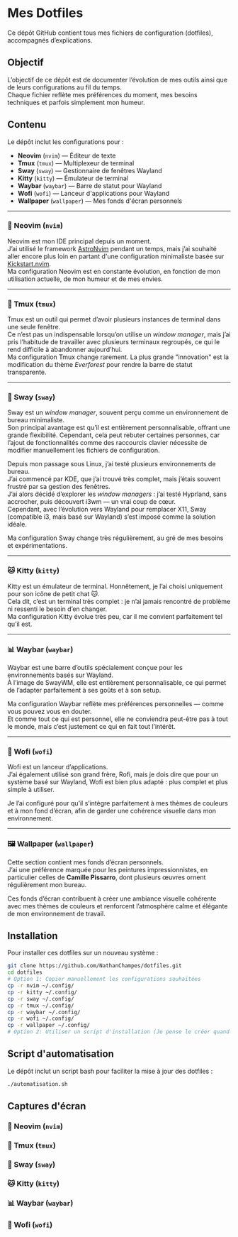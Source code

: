# Mes Dotfiles

Ce dépôt GitHub contient tous mes fichiers de configuration (dotfiles), accompagnés d’explications.  

## Objectif

L’objectif de ce dépôt est de documenter l’évolution de mes outils ainsi que de leurs configurations au fil du temps.  
Chaque fichier reflète mes préférences du moment, mes besoins techniques et parfois simplement mon humeur.

## Contenu

Le dépôt inclut les configurations pour :

- **Neovim** (`nvim`) — Éditeur de texte
- **Tmux** (`tmux`) — Multiplexeur de terminal
- **Sway** (`sway`) — Gestionnaire de fenêtres Wayland
- **Kitty** (`kitty`) — Émulateur de terminal
- **Waybar** (`waybar`) — Barre de statut pour Wayland
- **Wofi** (`wofi`) — Lanceur d'applications pour Wayland
- **Wallpaper** (`wallpaper`) — Mes fonds d'écran personnels 

---

### 📝 Neovim (`nvim`)

Neovim est mon IDE principal depuis un moment.  
J’ai utilisé le framework [AstroNvim](https://astronvim.com/) pendant un temps, mais j’ai souhaité aller encore plus loin en partant d'une configuration minimaliste basée sur [Kickstart.nvim](https://github.com/nvim-lua/kickstart.nvim).  
Ma configuration Neovim est en constante évolution, en fonction de mon utilisation actuelle, de mon humeur et de mes envies.

---

### 🔀 Tmux (`tmux`)

Tmux est un outil qui permet d’avoir plusieurs instances de terminal dans une seule fenêtre.  
Ce n’est pas un indispensable lorsqu’on utilise un *window manager*, mais j’ai pris l’habitude de travailler avec plusieurs terminaux regroupés, ce qui le rend difficile à abandonner aujourd’hui.  
Ma configuration Tmux change rarement. La plus grande "innovation" est la modification du thème *Everforest* pour rendre la barre de statut transparente.

---

### 🧩 Sway (`sway`)

Sway est un *window manager*, souvent perçu comme un environnement de bureau minimaliste.  
Son principal avantage est qu’il est entièrement personnalisable, offrant une grande flexibilité. Cependant, cela peut rebuter certaines personnes, car l’ajout de fonctionnalités comme des raccourcis clavier nécessite de modifier manuellement les fichiers de configuration.

Depuis mon passage sous Linux, j’ai testé plusieurs environnements de bureau.  
J’ai commencé par KDE, que j’ai trouvé très complet, mais j’étais souvent frustré par sa gestion des fenêtres.  
J’ai alors décidé d’explorer les *window managers* : j’ai testé Hyprland, sans accrocher, puis découvert i3wm — un vrai coup de cœur.  
Cependant, avec l’évolution vers Wayland pour remplacer X11, Sway (compatible i3, mais basé sur Wayland) s’est imposé comme la solution idéale.

Ma configuration Sway change très régulièrement, au gré de mes besoins et expérimentations.

---

### 🐱 Kitty (`kitty`)

Kitty est un émulateur de terminal. Honnêtement, je l’ai choisi uniquement pour son icône de petit chat 🐱.  
Cela dit, c’est un terminal très complet : je n’ai jamais rencontré de problème ni ressenti le besoin d’en changer.  
Ma configuration Kitty évolue très peu, car il me convient parfaitement tel qu’il est.

---

### 📊 Waybar (`waybar`)

Waybar est une barre d’outils spécialement conçue pour les environnements basés sur Wayland.  
À l’image de SwayWM, elle est entièrement personnalisable, ce qui permet de l’adapter parfaitement à ses goûts et à son setup.

Ma configuration Waybar reflète mes préférences personnelles — comme vous pouvez vous en douter.  
Et comme tout ce qui est personnel, elle ne conviendra peut-être pas à tout le monde, mais c’est justement ce qui en fait tout l’intérêt.

---

### 🚀 Wofi (`wofi`)

Wofi est un lanceur d’applications.  
J’ai également utilisé son grand frère, Rofi, mais je dois dire que pour un système basé sur Wayland, Wofi est bien plus adapté : plus complet et plus simple à utiliser.

Je l’ai configuré pour qu’il s’intègre parfaitement à mes thèmes de couleurs et à mon fond d’écran, afin de garder une cohérence visuelle dans mon environnement.

---

### 🖼️ Wallpaper (`wallpaper`)

Cette section contient mes fonds d’écran personnels.  
J’ai une préférence marquée pour les peintures impressionnistes, en particulier celles de **Camille Pissarro**, dont plusieurs œuvres ornent régulièrement mon bureau.

Ces fonds d’écran contribuent à créer une ambiance visuelle cohérente avec mes thèmes de couleurs et renforcent l’atmosphère calme et élégante de mon environnement de travail.

## Installation

Pour installer ces dotfiles sur un nouveau système :

```bash
git clone https://github.com/NathanChampes/dotfiles.git
cd dotfiles
# Option 1: Copier manuellement les configurations souhaitées
cp -r nvim ~/.config/
cp -r kitty ~/.config/
cp -r sway ~/.config/
cp -r tmux ~/.config/
cp -r waybar ~/.config/
cp -r wofi ~/.config/
cp -r wallpaper ~/.config/
# Option 2: Utiliser un script d'installation (Je pense le créer quand j'aurais la motivation)
```

## Script d'automatisation

Le dépôt inclut un script bash pour faciliter la mise à jour des dotfiles :

```bash
./automatisation.sh
```

## Captures d'écran

### 📝 Neovim (`nvim`)


### 🔀 Tmux (`tmux`)


### 🧩 Sway (`sway`)


### 🐱 Kitty (`kitty`)


### 📊 Waybar (`waybar`)


### 🚀 Wofi (`wofi`)
